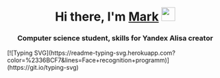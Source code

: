 <h1 align="center">Hi there, I'm <a href="https://daniilshat.ru/" target="_blank">Mark</a> 
<img src="https://github.com/blackcater/blackcater/raw/main/images/Hi.gif" height="32"/></h1>
<h3 align="center">Computer science student, skills for Yandex Alisa creator</h3>
<!---Пример кода-->
[![Typing SVG](https://readme-typing-svg.herokuapp.com?color=%2336BCF7&lines=Face+recognition+programm)](https://git.io/typing-svg)
